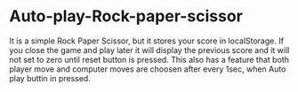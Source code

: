 # Auto-play-Rock-paper-scissor
It is a simple Rock Paper Scissor, but it stores your score in localStorage.
If you close the game and play later it will display the previous score and it will not set to zero until reset button is pressed.
This also has a feature that both player move and computer moves are choosen after every 1sec, when Auto play buttin in pressed.
